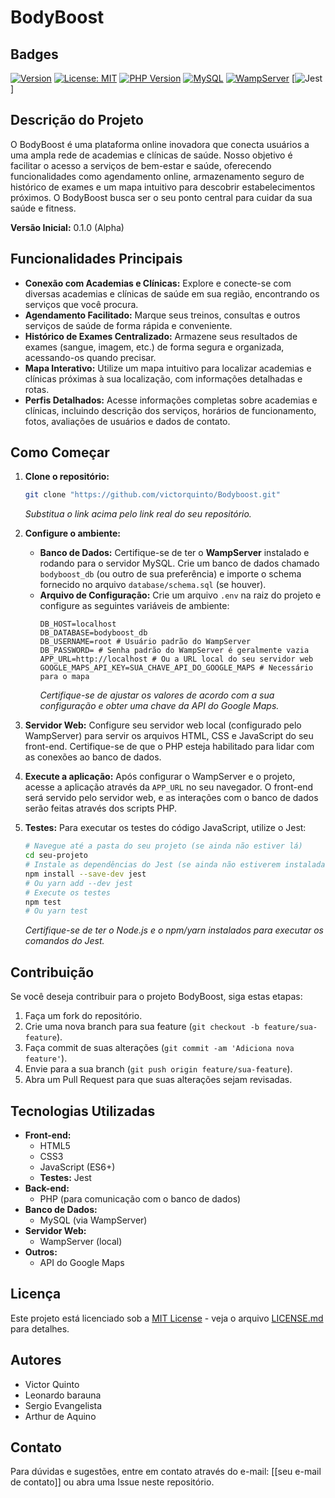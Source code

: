 # BodyBoost

## Badges

[![Version](https://img.shields.io/badge/Version-0.1.0--alpha-blue)](https://github.com/seu-usuario/bodyboost/releases/tag/v0.1.0)
[![License: MIT](https://img.shields.io/badge/License-MIT-yellow.svg)](LICENSE.md)
[![PHP Version](https://img.shields.io/badge/PHP->=7.4-blue.svg)](https://www.php.net/)
[![MySQL](https://img.shields.io/badge/MySQL-5.7+-blue.svg)](https://www.mysql.com/)
[![WampServer](https://img.shields.io/badge/Server-WampServer-orange)](https://www.wampserver.com/en/)
[![Jest](https://img.shields.io/badge/Tests-Jest-brightgreen)]

## Descrição do Projeto

O BodyBoost é uma plataforma online inovadora que conecta usuários a uma ampla rede de academias e clínicas de saúde. Nosso objetivo é facilitar o acesso a serviços de bem-estar e saúde, oferecendo funcionalidades como agendamento online, armazenamento seguro de histórico de exames e um mapa intuitivo para descobrir estabelecimentos próximos. O BodyBoost busca ser o seu ponto central para cuidar da sua saúde e fitness.

**Versão Inicial:** 0.1.0 (Alpha)

## Funcionalidades Principais

* **Conexão com Academias e Clínicas:** Explore e conecte-se com diversas academias e clínicas de saúde em sua região, encontrando os serviços que você procura.
* **Agendamento Facilitado:** Marque seus treinos, consultas e outros serviços de saúde de forma rápida e conveniente.
* **Histórico de Exames Centralizado:** Armazene seus resultados de exames (sangue, imagem, etc.) de forma segura e organizada, acessando-os quando precisar.
* **Mapa Interativo:** Utilize um mapa intuitivo para localizar academias e clínicas próximas à sua localização, com informações detalhadas e rotas.
* **Perfis Detalhados:** Acesse informações completas sobre academias e clínicas, incluindo descrição dos serviços, horários de funcionamento, fotos, avaliações de usuários e dados de contato.

## Como Começar

1.  **Clone o repositório:**
    ```bash
    git clone "https://github.com/victorquinto/Bodyboost.git"
    ```
    *Substitua o link acima pelo link real do seu repositório.*

2.  **Configure o ambiente:**
    * **Banco de Dados:** Certifique-se de ter o **WampServer** instalado e rodando para o servidor MySQL. Crie um banco de dados chamado `bodyboost_db` (ou outro de sua preferência) e importe o schema fornecido no arquivo `database/schema.sql` (se houver).
    * **Arquivo de Configuração:** Crie um arquivo `.env` na raiz do projeto e configure as seguintes variáveis de ambiente:
        ```
        DB_HOST=localhost
        DB_DATABASE=bodyboost_db
        DB_USERNAME=root # Usuário padrão do WampServer
        DB_PASSWORD= # Senha padrão do WampServer é geralmente vazia
        APP_URL=http://localhost # Ou a URL local do seu servidor web
        GOOGLE_MAPS_API_KEY=SUA_CHAVE_API_DO_GOOGLE_MAPS # Necessário para o mapa
        ```
        *Certifique-se de ajustar os valores de acordo com a sua configuração e obter uma chave da API do Google Maps.*

3.  **Servidor Web:** Configure seu servidor web local (configurado pelo WampServer) para servir os arquivos HTML, CSS e JavaScript do seu front-end. Certifique-se de que o PHP esteja habilitado para lidar com as conexões ao banco de dados.

4.  **Execute a aplicação:** Após configurar o WampServer e o projeto, acesse a aplicação através da `APP_URL` no seu navegador. O front-end será servido pelo servidor web, e as interações com o banco de dados serão feitas através dos scripts PHP.

5.  **Testes:** Para executar os testes do código JavaScript, utilize o Jest:
    ```bash
    # Navegue até a pasta do seu projeto (se ainda não estiver lá)
    cd seu-projeto
    # Instale as dependências do Jest (se ainda não estiverem instaladas)
    npm install --save-dev jest
    # Ou yarn add --dev jest
    # Execute os testes
    npm test
    # Ou yarn test
    ```
    *Certifique-se de ter o Node.js e o npm/yarn instalados para executar os comandos do Jest.*

## Contribuição

Se você deseja contribuir para o projeto BodyBoost, siga estas etapas:

1.  Faça um fork do repositório.
2.  Crie uma nova branch para sua feature (`git checkout -b feature/sua-feature`).
3.  Faça commit de suas alterações (`git commit -am 'Adiciona nova feature'`).
4.  Envie para a sua branch (`git push origin feature/sua-feature`).
5.  Abra um Pull Request para que suas alterações sejam revisadas.

## Tecnologias Utilizadas

* **Front-end:**
    * HTML5
    * CSS3
    * JavaScript (ES6+)
    * **Testes:** Jest
* **Back-end:**
    * PHP (para comunicação com o banco de dados)
* **Banco de Dados:**
    * MySQL (via WampServer)
* **Servidor Web:**
    * WampServer (local)
* **Outros:**
    * API do Google Maps

## Licença

Este projeto está licenciado sob a [MIT License](LICENSE.md) - veja o arquivo [LICENSE.md](LICENSE.md) para detalhes.

## Autores

* Victor Quinto
* Leonardo barauna
* Sergio Evangelista
* Arthur de Aquino

## Contato

Para dúvidas e sugestões, entre em contato através do e-mail: [[seu e-mail de contato]] ou abra uma Issue neste repositório.
